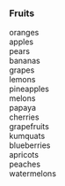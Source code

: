 ### Fruits
oranges  
apples  
pears  
bananas  
grapes  
lemons  
pineapples  
melons  
papaya  
cherries  
grapefruits  
kumquats  
blueberries  
apricots  
peaches  
watermelons  


